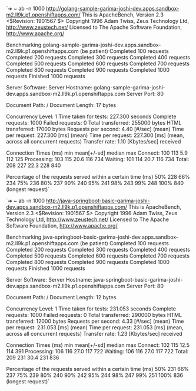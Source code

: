 `➜  ~ ab -n 1000 http://golang-sample-garima-joshi-dev.apps.sandbox-m2.ll9k.p1.openshiftapps.com/
This is ApacheBench, Version 2.3 <$Revision: 1901567 $>
Copyright 1996 Adam Twiss, Zeus Technology Ltd, http://www.zeustech.net/
Licensed to The Apache Software Foundation, http://www.apache.org/

Benchmarking golang-sample-garima-joshi-dev.apps.sandbox-m2.ll9k.p1.openshiftapps.com (be patient)
Completed 100 requests
Completed 200 requests
Completed 300 requests
Completed 400 requests
Completed 500 requests
Completed 600 requests
Completed 700 requests
Completed 800 requests
Completed 900 requests
Completed 1000 requests
Finished 1000 requests


Server Software:
Server Hostname:        golang-sample-garima-joshi-dev.apps.sandbox-m2.ll9k.p1.openshiftapps.com
Server Port:            80

Document Path:          /
Document Length:        17 bytes

Concurrency Level:      1
Time taken for tests:   227.300 seconds
Complete requests:      1000
Failed requests:        0
Total transferred:      255000 bytes
HTML transferred:       17000 bytes
Requests per second:    4.40 [#/sec] (mean)
Time per request:       227.300 [ms] (mean)
Time per request:       227.300 [ms] (mean, across all concurrent requests)
Transfer rate:          1.10 [Kbytes/sec] received

Connection Times (ms)
min  mean[+/-sd] median   max
Connect:      100  113   5.9    112     125
Processing:   103  115  20.6    116     734
Waiting:      101  114  20.7    116     734
Total:        208  227  22.3    228     840

Percentage of the requests served within a certain time (ms)
50%    228
66%    234
75%    236
80%    237
90%    240
95%    241
98%    243
99%    248
100%    840 (longest request)`


`➜  ~ ab -n 1000 http://java-springboot-basic-garima-joshi-dev.apps.sandbox-m2.ll9k.p1.openshiftapps.com/
This is ApacheBench, Version 2.3 <$Revision: 1901567 $>
Copyright 1996 Adam Twiss, Zeus Technology Ltd, http://www.zeustech.net/
Licensed to The Apache Software Foundation, http://www.apache.org/

Benchmarking java-springboot-basic-garima-joshi-dev.apps.sandbox-m2.ll9k.p1.openshiftapps.com (be patient)
Completed 100 requests
Completed 200 requests
Completed 300 requests
Completed 400 requests
Completed 500 requests
Completed 600 requests
Completed 700 requests
Completed 800 requests
Completed 900 requests
Completed 1000 requests
Finished 1000 requests


Server Software:
Server Hostname:        java-springboot-basic-garima-joshi-dev.apps.sandbox-m2.ll9k.p1.openshiftapps.com
Server Port:            80

Document Path:          /
Document Length:        12 bytes

Concurrency Level:      1
Time taken for tests:   231.053 seconds
Complete requests:      1000
Failed requests:        0
Total transferred:      290000 bytes
HTML transferred:       12000 bytes
Requests per second:    4.33 [#/sec] (mean)
Time per request:       231.053 [ms] (mean)
Time per request:       231.053 [ms] (mean, across all concurrent requests)
Transfer rate:          1.23 [Kbytes/sec] received

Connection Times (ms)
min  mean[+/-sd] median   max
Connect:      102  115  12.5    114     391
Processing:   106  116  27.0    117     722
Waiting:      106  116  27.0    117     722
Total:        209  231  30.4    231     836

Percentage of the requests served within a certain time (ms)
50%    231
66%    237
75%    239
80%    240
90%    242
95%    244
98%    247
99%    251
100%    836 (longest request)`


